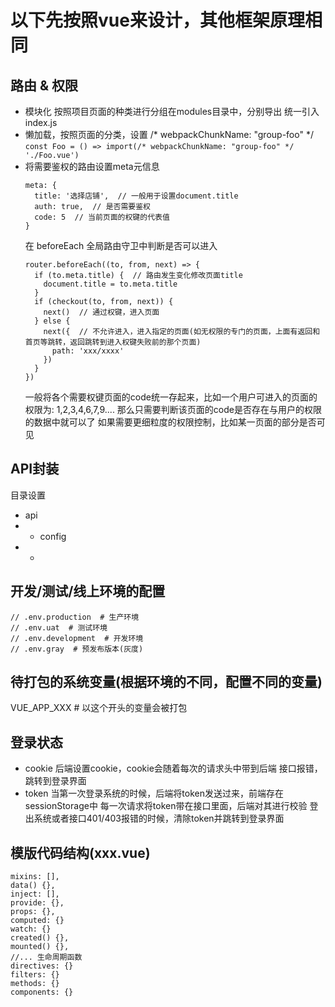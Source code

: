 # 以下先按照vue来设计，其他框架原理相同

## 路由 & 权限
- 模块化
  按照项目页面的种类进行分组在modules目录中，分别导出
  统一引入index.js
- 懒加载，按照页面的分类，设置 /* webpackChunkName: "group-foo" */
  `const Foo = () => import(/* webpackChunkName: "group-foo" */ './Foo.vue')`
- 将需要鉴权的路由设置meta元信息
  ```
  meta: {
    title: '选择店铺',  // 一般用于设置document.title
    auth: true,  // 是否需要鉴权
    code: 5  // 当前页面的权键的代表值
  }
  ```
  在 beforeEach 全局路由守卫中判断是否可以进入
  ```
  router.beforeEach((to, from, next) => {
    if (to.meta.title) {  // 路由发生变化修改页面title
      document.title = to.meta.title
    }
    if (checkout(to, from, next)) {
      next()  // 通过权键，进入页面
    } else {
      next({  // 不允许进入，进入指定的页面(如无权限的专门的页面，上面有返回和首页等跳转，返回跳转到进入权键失败前的那个页面)
        path: 'xxx/xxxx'
      })
    }
  })
  ```
  一般将各个需要权键页面的code统一存起来，比如一个用户可进入的页面的权限为: 1,2,3,4,6,7,9....
  那么只需要判断该页面的code是否存在与用户的权限的数据中就可以了
  如果需要更细粒度的权限控制，比如某一页面的部分是否可见

## API封装
目录设置
- api
- - config
- - 


## 开发/测试/线上环境的配置
```
// .env.production  # 生产环境
// .env.uat  # 测试环境
// .env.development  # 开发环境
// .env.gray  # 预发布版本(灰度)
```

## 待打包的系统变量(根据环境的不同，配置不同的变量)
VUE_APP_XXX  # 以这个开头的变量会被打包

## 登录状态
- cookie
  后端设置cookie，cookie会随着每次的请求头中带到后端
  接口报错，跳转到登录界面
- token
  当第一次登录系统的时候，后端将token发送过来，前端存在sessionStorage中
  每一次请求将token带在接口里面，后端对其进行校验
  登出系统或者接口401/403报错的时候，清除token并跳转到登录界面

## 模版代码结构(xxx.vue)
```
mixins: [],
data() {},
inject: [],
provide: {},
props: {},
computed: {}
watch: {}
created() {},
mounted() {},
//... 生命周期函数
directives: {}
filters: {}
methods: {}
components: {}
```